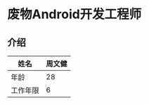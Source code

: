 # 废物Android开发工程师

## 介绍



| 姓名     | 周文健 |
| -------- | ------ |
| 年龄     | 28     |
| 工作年限 | 6      |

